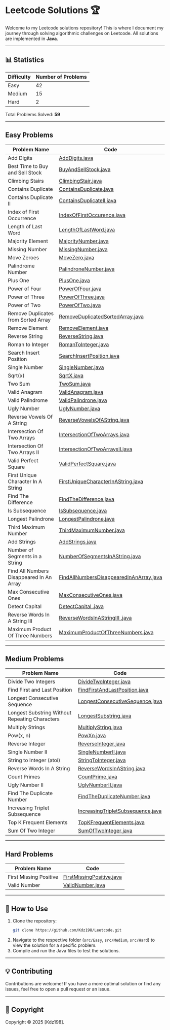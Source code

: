# Leetcode Solutions 🏆

Welcome to my Leetcode solutions repository! This is where I document my journey through solving algorithmic challenges on Leetcode. All solutions are implemented in **Java**.

---

## 📊 Statistics

| Difficulty | Number of Problems | 
|------------|--------------------|
| Easy       | 42                 | 
| Medium     | 15                 | 
| Hard       | 2                  | 
        
Total Problems Solved: **59**

---

## Easy Problems

| Problem Name                             | Code                                                                                        |
|------------------------------------------|---------------------------------------------------------------------------------------------|
| Add Digits                               | [AddDigits.java](src/Easy/AddDigits.java)                                                   |
| Best Time to Buy and Sell Stock          | [BuyAndSellStock.java](src/Easy/BuyAndSellStock.java)                                       |
| Climbing Stairs                          | [ClimbingStair.java](src/Easy/ClimbingStair.java)                                           |
| Contains Duplicate                       | [ContainsDuplicate.java](src/Easy/ContainsDuplicate.java)                                   |
| Contains Duplicate II                    | [ContainsDuplicateII.java](src/Easy/ContainsDuplicateII.java)                               |
| Index of First Occurrence                | [IndexOfFirstOccurence.java](src/Easy/IndexOfFirstOccurence.java)                           |
| Length of Last Word                      | [LengthOfLastWord.java](src/Easy/LengthOfLastWord.java)                                     |
| Majority Element                         | [MajorityNumber.java](src/Easy/MajorityNumber.java)                                         |
| Missing Number                           | [MissingNumber.java](src/Easy/MissingNumber.java)                                           |
| Move Zeroes                              | [MoveZero.java](src/Easy/MoveZero.java)                                                     |
| Palindrome Number                        | [PalindroneNumber.java](src/Easy/PalindroneNumber.java)                                     |
| Plus One                                 | [PlusOne.java](src/Easy/PlusOne.java)                                                       |
| Power of Four                            | [PowerOfFour.java](src/Easy/PowerOfFour.java)                                               |
| Power of Three                           | [PowerOfThree.java](src/Easy/PowerOfThree.java)                                             |
| Power of Two                             | [PowerOfTwo.java](src/Easy/PowerOfTwo.java)                                                 |
| Remove Duplicates from Sorted Array      | [RemoveDuplicatedSortedArray.java](src/Easy/RemoveDuplicatedSortedArray.java)               |
| Remove Element                           | [RemoveElement.java](src/Easy/RemoveElement.java)                                           |
| Reverse String                           | [ReverseString.java](src/Easy/ReverseString.java)                                           |
| Roman to Integer                         | [RomanToInteger.java](src/Easy/RomanToInteger.java)                                         |
| Search Insert Position                   | [SearchInsertPosition.java](src/Easy/SearchInsertPosition.java)                             |
| Single Number                            | [SingleNumber.java](src/Easy/SingleNumber.java)                                             |
| Sqrt(x)                                  | [SqrtX.java](src/Easy/SqrtX.java)                                                           |
| Two Sum                                  | [TwoSum.java](src/Easy/TwoSum.java)                                                         |
| Valid Anagram                            | [ValidAnagram.java](src/Easy/ValidAnagram.java)                                             |
| Valid Palindrome                         | [ValidPalindrone.java](src/Easy/ValidPalindrone.java)                                       |
| Ugly Number                              | [UglyNumber.java](src/Easy/UglyNumber.java)                                                 |
| Reverse Vowels Of A String               | [ReverseVowelsOfAString.java](src/Easy/ReverseVowelsOfAString.java)                         |
| Intersection Of Two Arrays               | [IntersectionOfTwoArrays.java](src/Easy/IntersectionOfTwoArrays.java)                       |
| Intersection Of Two Arrays II            | [IntersectionOfTwoArraysII.java](src/Easy/IntersectionOfTwoArraysII.java)                   |
| Valid Perfect Square                     | [ValidPerfectSquare.java](src/Easy/ValidPerfectSquare.java)                                 |
| First Unique Character In A String       | [FirstUniqueCharacterInAString.java](src/Easy/FirstUniqueCharacterInAString.java)           |
| Find The Difference                      | [FindTheDifference.java](src/Easy/FindTheDifference.java)                                   |
| Is Subsequence                           | [IsSubsequence.java](src/Easy/IsSubsequence.java)                                           |
| Longest Palindrone                       | [LongestPalindrone.java](src/Easy/LongestPalindrone.java)                                   |
| Third Maximum Number                     | [ThirdMaximumNumber.java](src/Easy/ThirdMaximumNumber.java)                                 |
| Add Strings                              | [AddStrings.java](src/Easy/AddStrings.java)                                                 |
| Number of Segments in a String           | [NumberOfSegmentsInAString.java](src/Easy/NumberOfSegmentsInAString.java)                   |
| Find All Numbers Disappeared In An Array | [FindAllNumbersDisappearedInAnArray.java](src/Easy/FindAllNumbersDisappearedInAnArray.java) |
| Max Consecutive Ones                     | [MaxConsecutiveOnes.java](src/Easy/MaxConsecutiveOnes.java)                                 |
| Detect Capital                           | [DetectCapital .java](src/Easy/DetectCapital.java)                                          |
| Reverse Words In A String III            | [ReverseWordsInAStringIII .java](src/Easy/ReverseWordsInAStringIII.java)                    |
| Maximum Product Of Three Numbers         | [MaximumProductOfThreeNumbers.java](src/Easy/MaximumProductOfThreeNumbers.java)             |
---

## Medium Problems

| Problem Name                                   | Code                                                                          |
|------------------------------------------------|-------------------------------------------------------------------------------|
| Divide Two Integers                            | [DivideTwoInteger.java](src/Medium/DivideTwoInteger.java)                     |
| Find First and Last Position                   | [FindFirstAndLastPosition.java](src/Medium/FindFirstAndLastPosition.java)     |
| Longest Consecutive Sequence                   | [LongestConsecutiveSequence.java](src/Medium/LongestConsecutiveSequence.java) |
| Longest Substring Without Repeating Characters | [LongestSubstring.java](src/Medium/LongestSubstring.java)                     |
| Multiply Strings                               | [MultiplyString.java](src/Medium/MultiplyString.java)                         |
| Pow(x, n)                                      | [PowXn.java](src/Medium/PowXn.java)                                           |
| Reverse Integer                                | [ReverseInteger.java](src/Medium/ReverseInteger.java)                         |
| Single Number II                               | [SingleNumberII.java](src/Medium/SingleNumberII.java)                         |
| String to Integer (atoi)                       | [StringToInteger.java](src/Medium/StringToInteger.java)                       |
| Reverse Words In A String                      | [ReverseWordsInAString.java](src/Medium/ReverseWordsInAString.java)           |
| Count Primes                                   | [CountPrime.java](src/Medium/CountPrime.java)                                 |
| Ugly Number II                                 | [UglyNumberII.java](src/Medium/UglyNumberII.java)                             |
| Find The Duplicate Number                      | [FindTheDuplicateNumber.java](src/Medium/FindTheDuplicateNumber.java)         |
| Increasing Triplet Subsequence                 | [IncreasingTripletSubsequence.java](src/Medium/IncreasingTripletSubsequence.java)         |
| Top K Frequent Elements                        | [TopKFrequentElements.java](src/Medium/TopKFrequentElements.java)         |
| Sum Of Two Integer                             | [SumOfTwoInteger.java](src/Medium/SumOfTwoInteger.java)         |

---

## Hard Problems

| Problem Name                        | Code                                                                                  |
|-------------------------------------|---------------------------------------------------------------------------------------|
| First Missing Positive              | [FirstMissingPositive.java](src/Hard/FirstMissingPositive.java)                       |
| Valid Number                        | [ValidNumber.java](src/Hard/ValidNumber.java)                                         |

---

## 📌 How to Use

1. Clone the repository:
   ```bash
   git clone https://github.com/Kdz198/Leetcode.git
   ```
2. Navigate to the respective folder (`src/Easy`, `src/Medium`, `src/Hard`) to view the solution for a specific problem.
3. Compile and run the Java files to test the solutions.

---

## 💡 Contributing

Contributions are welcome! If you have a more optimal solution or find any issues, feel free to open a pull request or an issue.

---

## 📜 Copyright

Copyright © 2025 [Kdz198].
